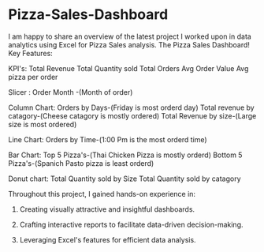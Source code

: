 # Pizza-Sales-Dashboard
I am happy to share an overview of the latest project I worked upon in data analytics using Excel for Pizza Sales analysis.
The Pizza Sales Dashboard!
Key Features:

KPI's:
Total Revenue
Total Quantity sold
Total Orders 
Avg Order Value 
Avg pizza per order

Slicer :
Order Month -(Month of order)

Column Chart:
Orders by Days-(Friday is most orderd day)
Total revenue by catagory-(Cheese catagory is mostly ordered)
Total Revenue by size-(Large size is most ordered)

Line Chart:
Orders by Time-(1:00 Pm is the most orderd time)

Bar Chart:
Top 5 Pizza's-(Thai Chicken Pizza is mostly orderd)
Bottom 5 Pizza's-(Spanich Pasto pizza is least orderd)

Donut chart:
 Total Quantity sold by Size 
 Total Quantity sold by catagory

Throughout this project, I gained hands-on experience in:

1. Creating visually attractive and insightful dashboards.

2. Crafting interactive reports to facilitate data-driven decision-making.

3. Leveraging Excel's features for efficient data analysis.
